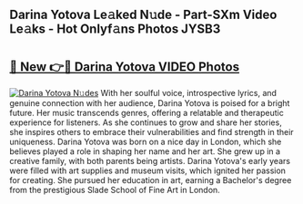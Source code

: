 ## Darina Yotova Le𝚊ked N𝚞de - Part-SXm Video Le𝚊ks - Hot Onlyf𝚊ns Photos JYSB3

# <h2><a href="http://ab54934.deff.icu/?id=Darina+Yotova">🔗 New 👉🔴 Darina Yotova VIDEO Photos</a></h2>

[![Darina Yotova N𝚞des](https://i.imgur.com/rIISA9y.gif)](http://ab54934.deff.icu/?id=Darina+Yotova)
With her soulful voice, introspective lyrics, and genuine connection with her audience, Darina Yotova is poised for a bright future. Her music transcends genres, offering a relatable and therapeutic experience for listeners. As she continues to grow and share her stories, she inspires others to embrace their vulnerabilities and find strength in their uniqueness. Darina Yotova was born on a nice day in London, which she believes played a role in shaping her name and her art. She grew up in a creative family, with both parents being artists. Darina Yotova's early years were filled with art supplies and museum visits, which ignited her passion for creating. She pursued her education in art, earning a Bachelor's degree from the prestigious Slade School of Fine Art in London.

